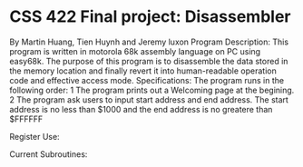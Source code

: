 # CSS 422 Final project: Disassembler
By Martin Huang, Tien Huynh and Jeremy luxon
Program Description: 
 This program is written in motorola 68k assembly language on PC using easy68k. 
 The purpose of this program is to disassemble the data stored in the memory location and finally revert it into 
 human-readable operation code and effective access mode.
Specifications: 
 The program runs in the following order:
  1 The program prints out a Welcoming page at the begining.
  2 The program ask users to input start address and end address. The start address is no less than $1000 and the end address is no greatere than $FFFFFF
 
Register Use:
  
  
Current Subroutines:
  

  
  
